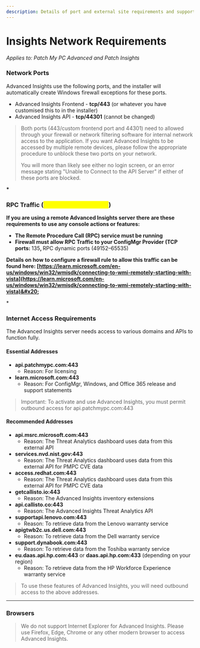 ```yaml
---
description: Details of port and external site requirements and supported browsers.
---
```


# Insights  Network Requirements

_Applies to: Patch My PC Advanced and Patch Insights_

### Network Ports <a href="#network-ports" id="network-ports"></a>

Advanced Insights use the following ports, and the installer will automatically create Windows firewall exceptions for these ports.

* Advanced Insights Frontend - <strong>tcp/443</strong> (or whatever you have customised this to in the installer)
* Advanced Insights API - <strong>tcp/44301</strong> (cannot be changed)

<blockquote class="wp-block-quote">
<p>Both ports (443/custom frontend port and 44301) need to allowed through your firewall or network filtering software for internal network access to the application. If you want Advanced Insights to be accessed by multiple remote devices, please follow the appropriate procedure to unblock these two ports on your network.</p>
<p>You will more than likely see either no login screen, or an error message stating "Unable to Connect to the API Server" if either of these ports are blocked. &#x20;</p>
</blockquote>

<strong>*

### RPC Traffic (<mark style="color:yellow;">If using remote server</mark>)

If you are using a remote Advanced Insights server there are these requirements to use any console actions or features:

* The Remote Procedure Call (RPC) service must be running
* Firewall must allow RPC Traffic to your ConfigMgr Provider (TCP ports: </strong>135<strong>, </strong>RPC dynamic ports (49152–65535)<strong>

Details on how to configure a firewall rule to allow this traffic can be found here: [https://learn.microsoft.com/en-us/windows/win32/wmisdk/connecting-to-wmi-remotely-starting-with-vista](https://learn.microsoft.com/en-us/windows/win32/wmisdk/connecting-to-wmi-remotely-starting-with-vista)&#x20;

</strong>*

### Internet Access Requirements

The Advanced Insights server needs access to various domains and APIs to function fully.&#x20;

#### Essential Addresses

* <strong>api.patchmypc.com:443</strong>
  * Reason: For licensing
* <strong>learn.microsoft.com:443</strong>
  * Reason: For ConfigMgr, Windows, and Office 365 release and support statements

<blockquote class="wp-block-quote">
<p>Important: To activate and use Advanced Insights, you must permit outbound access for api.patchmypc.com:443</p>
</blockquote>

#### Recommended Addresses

* <strong>api.msrc.microsoft.com:443</strong>
  * Reason: The Threat Analytics dashboard uses data from this external API
* <strong>services.nvd.nist.gov:443</strong>
  * Reason: The Threat Analytics dashboard uses data from this external API for PMPC CVE data
* <strong>access.redhat.com:443</strong>
  * Reason: The Threat Analytics dashboard uses data from this external API for PMPC CVE data
* <strong>getcallisto.io:443</strong>
  * Reason: The Advanced Insights inventory extensions
* <strong>api.callisto.co:443</strong>
  * Reason: The Advanced Insights Threat Analytics API&#x20;
* <strong>supportapi.lenovo.com:443</strong>
  * Reason: To retrieve data from the Lenovo warranty service
* <strong>apigtwb2c.us.dell.com:443</strong>
  * Reason: To retrieve data from the Dell warranty service
* <strong>support.dynabook.com:443</strong>
  * Reason: To retrieve data from the Toshiba warranty service
* <strong>eu.daas.api.hp.com:443</strong> or <strong>daas.api.hp.com:433</strong> (depending on your region)
  * Reason: To retrieve data from the HP Workforce Experience warranty service

<blockquote class="wp-block-quote">
<p>To use these features of Advanced Insights, you will need outbound access to the above addresses.</p>
</blockquote>

***

### Browsers

<blockquote class="wp-block-quote">
<p>We do not support Internet Explorer for Advanced Insights. Please use Firefox, Edge, Chrome or any other modern browser to access Advanced Insights.</p>
</blockquote>
